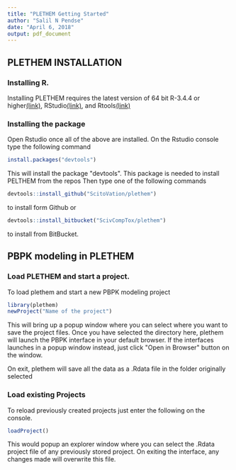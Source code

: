 ```yaml
---
title: "PLETHEM Getting Started"
author: "Salil N Pendse"
date: "April 6, 2018"
output: pdf_document
---
```


## PLETHEM INSTALLATION

### Installing R.
Installing PLETHEM requires the latest version of 64 bit R-3.4.4 or higher[(link)](https://www.r-project.org/), RStudio[(link)](https://www.rstudio.com/), and Rtools[(link)](https://cran.r-project.org/bin/windows/Rtools/)

### Installing the package
Open Rstudio once all of the above are installed. On the Rstudio console type the following command
```r
install.packages("devtools")
```
This will install the package "devtools". This package is needed to install PELTHEM from the repos
Then type one of the following commands
```r
devtools::install_github("ScitoVation/plethem")
``` 
to install form Github or 
```r
devtools::install_bitbucket("ScivCompTox/plethem")
``` 
to install from BitBucket.

## PBPK modeling in PLETHEM
### Load PLETHEM and start a project.
To load plethem and start a new PBPK modeling project 
```r
library(plethem)
newProject("Name of the project")
```
This will bring up a popup window where you can select where you want to save the project files. Once you have selected the directory here, plethem will launch the PBPK interface in your default browser. If the interfaces launches in a popup window instead, just click "Open in Browser" button on the window.

On exit, plethem will save all the data as a .Rdata file in the folder originally selected

### Load existing Projects
To reload previously created projects just enter the following on the console.
```r
loadProject()
```
This would popup an explorer window where you can select the .Rdata project file of any previously stored project. On exiting the interface, any changes made will overwrite this file. 
